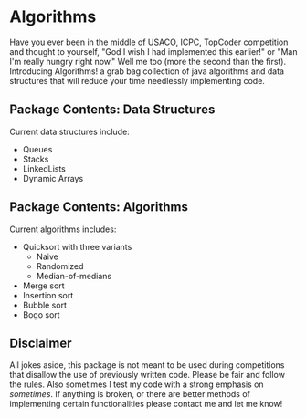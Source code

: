 Algorithms
==========
Have you ever been in the middle of USACO, ICPC, TopCoder competition and thought to yourself, "God I wish I had 
implemented this earlier!" or "Man I'm really hungry right now." Well me too (more the second than the first). 
Introducing Algorithms! a grab bag collection of java algorithms and data structures that will reduce your
time needlessly implementing code.


Package Contents: Data Structures
---------------------------------
Current data structures include: 
+   Queues
+   Stacks
+   LinkedLists
+   Dynamic Arrays


Package Contents: Algorithms
----------------------------
Current algorithms includes: 
+   Quicksort with three variants
    +   Naive
    +   Randomized
    +   Median-of-medians
+   Merge sort
+   Insertion sort
+   Bubble sort
+   Bogo sort


Disclaimer
----------
All jokes aside, this package is not meant to be used during competitions that disallow the use of previously written 
code. Please be fair and follow the rules. Also sometimes I test my code with a strong emphasis on *sometimes*. If 
anything is broken, or there are better methods of implementing certain functionalities please contact me and let me 
know! 